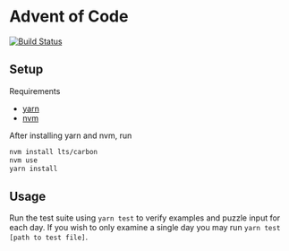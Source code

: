 # Advent of Code

[![Build Status](https://travis-ci.org/parrott-kevin/advent-of-code.svg?branch=master)](https://travis-ci.org/parrott-kevin/advent-of-code)

## Setup
Requirements
* [yarn](https://yarnpkg.com/en/docs/install)
* [nvm](https://github.com/creationix/nvm)

After installing yarn and nvm, run

```bash
nvm install lts/carbon
nvm use
yarn install
```

## Usage
Run the test suite using `yarn test` to verify examples and puzzle input for each day.
If you wish to only examine a single day you may run `yarn test [path to test file]`.


